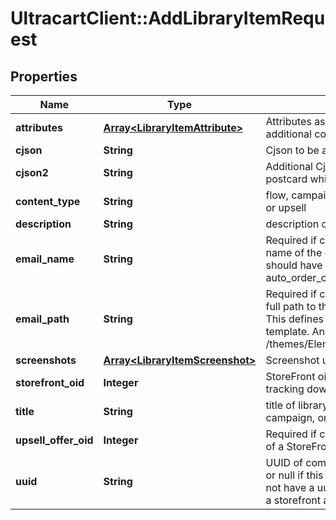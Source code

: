 # UltracartClient::AddLibraryItemRequest

## Properties
Name | Type | Description | Notes
------------ | ------------- | ------------- | -------------
**attributes** | [**Array&lt;LibraryItemAttribute&gt;**](LibraryItemAttribute.md) | Attributes associated with the library item to contain additional configuration. | [optional] 
**cjson** | **String** | Cjson to be added to library | [optional] 
**cjson2** | **String** | Additional Cjson to be added to library, notably for the postcard which has a front and back. | [optional] 
**content_type** | **String** | flow, campaign, cjson, email, transactional_email, postcard or upsell | [optional] 
**description** | **String** | description of library item | [optional] 
**email_name** | **String** | Required if content_type is transactional_email. This is the name of the email template (html, not text).  This name should have a .vm file extension.  An example is auto_order_cancel_html.vm | [optional] 
**email_path** | **String** | Required if content_type is transactional_email. This is the full path to the email template stored in the file system.  This defines which StoreFront contains the desired email template.  An example is /themes/Elements/core/emails/auto_order_cancel_html.vm | [optional] 
**screenshots** | [**Array&lt;LibraryItemScreenshot&gt;**](LibraryItemScreenshot.md) | Screenshot urls for display | [optional] 
**storefront_oid** | **Integer** | StoreFront oid where content originates necessary for tracking down relative assets | [optional] 
**title** | **String** | title of library item, usually the name of the flow or campaign, or description of cjson | [optional] 
**upsell_offer_oid** | **Integer** | Required if content_type is upsell. This is object identifier of a StoreFront Upsell Offer. | [optional] 
**uuid** | **String** | UUID of communication flow, campaign, email, postcard, or null if this item is something else. transactional_email do not have a uuid because they are singleton objects within a storefront and easily identifiable by name | [optional] 


